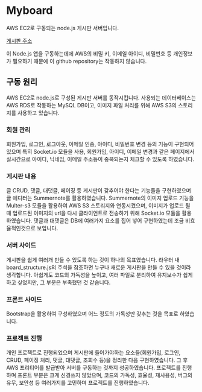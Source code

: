 # Myboard
AWS EC2로 구동되는 node.js 게시판 서버입니다.

[게시판 주소](http://ec2-13-125-250-131.ap-northeast-2.compute.amazonaws.com/)

이 Node.js 앱을 구동하는데에 AWS의 비밀 키, 이메일 아이디, 비밀번호 등 개인정보가 필요하기 때문에 이 github repository는 작동하지 않습니다.

## 구동 원리
AWS EC2로 node.js로 구성된 게시판 서버를 동작시킵니다.
사용되는 데이터베이스는 AWS RDS로 작동하는 MySQL DB이고, 이미지 파일 처리를 위해 AWS S3의 스토리지를 사용하고 있습니다.

### 회원 관리
회원가입, 로그인, 로그아웃, 이메일 인증, 아이디, 비밀번호 변경 등의 기능이 구현되어 있으며
특히 Socket.io 모듈을 사용, 회원가입, 아이디, 이메일 변경과 같은 페이지에서
  실시간으로 아이디, 닉네임, 이메일 주소등이 중복되는지 체크할 수 있도록 하였습니다.

### 게시판 내용
글 CRUD, 댓글, 대댓글, 페이징 등 게시판이 갖추어야 한다는 기능들을 구현하였으며 글 에디터는 Summernote를 활용하였습니다.
Summernote의 이미지 업로드 기능을 Multer-s3 모듈을 활용하여 AWS S3 스토리지와 연동시켰으며,
  이미지가 업로드 될 때 업로드된 이미지의 url을 다시 클라이언트로 전송하기 위해 Socket.io 모듈을 활용하였습니다.
댓글과 대댓글은 DB에 여러가지 요소를 집어 넣어 구현하였는데 조금 비효율적인것으로 보입니다.
  
### 서버 사이드
게시판을 쉽게 여러개 만들 수 있도록 하는 것이 하나의 목표였습니다.
라우터 내 board_structure.js의 주석을 참조하면 누구나 새로운 게시판을 만들 수 있을 것이라 생각합니다.
아쉽게도 코드의 가독성을 높이고, 여러 파일로 분리하여 유지보수가 쉽게 하고 싶었지만, 그 부분은 부족했던 것 같습니다.

### 프론트 사이드
Bootstrap을 활용하여 구성하였으며 어느 정도의 가독성만 갖추는 것을 목표로 하였습니다.

### 프로젝트 진행
개인 프로젝트로 진행되었으며 게시판에 들어가야하는 요소들(회원가입, 로그인, CRUD, 페이징 처리, 댓글, 대댓글, 조회수 등)을 정리한 다음 구현하였습니다.
그 후 AWS 프리티어를 발급받아 서버를 구동하는 것까지 성공하였습니다.
프로젝트를 진행하며 프론트 부분은 크게 신경쓰지 않았으며, 코드의 가독성, 효율성, 재사용성, 버그의 유무, 보안성 등 여러가지를 고민하며 프로젝트를 진행하였습니다.
